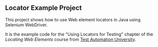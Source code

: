 Locator Example Project
-----------------------

This project shows how to use Web element locators
in Java using Selenium WebDriver.

It is the example code for the "Using Locators for Testing" chapter
of the *Locating Web Elements* course from
[Test Automation University](https://testautomationu.applitools.com/).